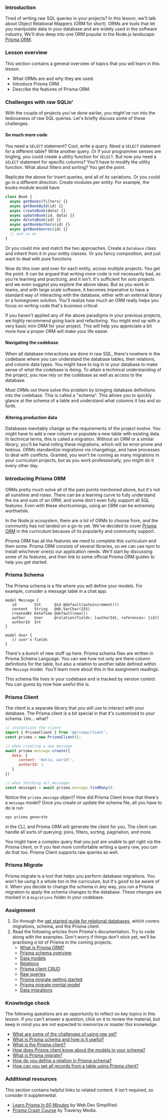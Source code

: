 ### Introduction

Tired of writing raw SQL queries in your projects? In this lesson, we'll talk about Object Relational Mappers (ORM for short). ORMs are tools that let you manipulate data in your database and are widely used in the software industry. We'll dive deep into one ORM popular in the Node.js landscape: [Prisma ORM](https://www.prisma.io/orm).

### Lesson overview

This section contains a general overview of topics that you will learn in this lesson.

- What ORMs are and why they are used.
- Introduce Prisma ORM.
- Describe the features of Prisma ORM.

### Challenges with raw SQLin'

With the couple of projects you've done earlier, you might've run into the tediousness of raw SQL queries. Let's briefly discuss some of these challenges.

#### So much more code

You need a `SELECT` statement? Cool, write a query. Need a `SELECT` statement for a different table? Write another query. Or if your programmer senses are tingling, you could create a utility function for `SELECT`. But now you need a `SELECT` statement for specific columns? You'll have to modify the utility function. What about filters and sorting? You get the point.

Replicate the above for insert queries, and all of its variations. Or you could go in a different direction. Create modules per entity. For example, the books module would have:

```javascript
class Book {
  async getBooks(filters) {}
  async getBookById(id) {}
  async createBook(data) {}
  async updateBook(id, data) {}
  async deleteBook(id) {}
  async getBookAuthors(id) {}
  async getBookGenres(id) {}
  // and so on
}
```

Or you could mix and match the two approaches. Create a `Database` class and inherit from it in your entity classes. Or you fancy composition, and just want to deal with pure functions.

Now do this over and over for each entity, across multiple projects. You get the point. It can be argued that writing more code is not necessarily bad, as you're learning and practicing, and it isn't. It's sufficient for solo projects and we even suggest you explore the above ideas. But as you work in teams, and with large scale software, it becomes imperative to have a standard way of interacting with the database, either with an external library or a homegrown solution. You'll realize how much an ORM really helps you focus on writing code that's business critical.

<div class="lesson-note lesson-note--tip" markdown="1">

If you haven't applied any of the above paradigms in your previous projects, we highly recommend going back and refactoring. You might end up with a very basic mini ORM for your project. This will help you appreciate a bit more how a proper ORM will make your life easier.

</div>

#### Navigating the codebase

When all database interactions are done in raw SQL, there's nowhere in the codebase where you can understand the database tables, their relations, and column data types. You might have to log in to your database to make sense of what the codebase is doing. To attain a technical understanding of the project, you now rely on the codebase as well as access to the database.

Most ORMs out there solve this problem by bringing database definitions into the codebase. This is called a "schema". This allows you to quickly glance at the schema of a table and understand what columns it has and so forth.

#### Altering production data

Databases inevitably change as the requirements of the project evolve. You might have to add a new column or populate a new table with existing data. In technical terms, this is called a migration. Without an ORM or a similar library, you'll be hand rolling these migrations, which will be error-prone and tedious. ORMs standardize migrations via changelogs, and have processes to deal with conflicts. Granted, you won't be running as many migrations in your curriculum projects, but as you work professionally, you might do it every other day.

### Introducing Prisma ORM

ORMs pretty much solve all of the pain points mentioned above, but it's not all sunshine and roses. There can be a learning curve to fully understand the ins and outs of an ORM, and some don't even fully support all SQL features. Even with these shortcomings, using an ORM can be extremely worthwhile.

In the Node.js ecosystem, there are *a lot* of ORMs to choose from, and the community has not landed on a go-to yet. We've decided to cover [Prisma ORM](https://www.prisma.io/orm) in the curriculum because of its popularity and community support.

Prisma ORM has all the features we need to complete this curriculum and then some. Prisma ORM consists of several libraries, so we can use npm to install whichever one(s) our application needs. We'll start by discussing some of its features, and then link to some official Prisma ORM guides to help you get started.

### Prisma Schema

The Prisma schema is a file where you will define your models. For example, consider a message table in a chat app:

```text
model Message {
   id        Int      @id @default(autoincrement())
   content   String   @db.VarChar(255) 
   createdAt DateTime @default(now())
   author    User     @relation(fields: [authorId], references: [id])
   authorId  Int     
}

model User {
   // user's fields
}
```

There's a bunch of new stuff up here. Prisma schema files are written in Prisma Schema Language. You can see how not only are there column definitions for the table, but also a relation to another table defined within the `Message` model. You'll learn more about this in the assignment readings.

This schema file lives in your codebase and is tracked by version control. You can guess by now how useful this is.

### Prisma Client

The client is a separate library that you will use to interact with your database. The Prisma client is a bit special in that it's customized to your schema. Um... what?

```javascript
// instantiate the client
import { PrismaClient } from '@prisma/client';
const prisma = new PrismaClient();

// when creating a new message
await prisma.message.create({
   data: {
      content: 'Hello, world!',
      authorId: 1
   }
})

// when fetching all messages
const messages = await prisma.message.findMany();
```

Notice the `prisma.message` object? How did Prisma Client know that there's a `message` model? Once you create or update the schema file, all you have to do is run

```bash
npx prisma generate
```

in the CLI, and Prisma ORM will generate the client for you. The client can handle all sorts of querying: joins, filters, sorting, pagination, and more.

You might have a complex query that you just are unable to get right via the Prisma client, or if you feel more comfortable writing a query raw, you can do that too. Prisma Client supports raw queries as well.

### Prisma Migrate

Prisma migrate is a tool that helps you perform database migrations. You won't be using it a whole ton in the curriculum, but it's good to be aware of it. When you decide to change the schema in any way, you run a Prisma migration to apply the schema changes to the database. These changes are tracked in a `migrations` folder in your codebase.

### Assignment

<div class="lesson-content__panel" markdown="1">

1. Go through the [get started guide for relational databases](https://www.prisma.io/docs/getting-started/setup-prisma/start-from-scratch/relational-databases-node-postgresql), which covers migrations, schema, and the Prisma client.
1. Read the following articles from Prisma's documentation. Try to code along with the examples. Don't worry if things don't stick yet, we'll be practising *a lot* of Prisma in the coming projects.
   - [What is Prisma ORM?](https://www.prisma.io/docs/orm/overview/introduction/what-is-prisma)
   - [Prisma schema overview](https://www.prisma.io/docs/orm/prisma-schema/overview)
   - [Data models](https://www.prisma.io/docs/orm/prisma-schema/data-model/models)
   - [Relations](https://www.prisma.io/docs/orm/prisma-schema/data-model/relations)
   - [Prisma client CRUD](https://www.prisma.io/docs/orm/prisma-client/queries/crud)
   - [Raw queries](https://www.prisma.io/docs/orm/prisma-client/queries/raw-database-access/raw-queries)
   - [Prisma migrate getting started](https://www.prisma.io/docs/orm/prisma-migrate/getting-started)
   - [Prisma migrate mental model](https://www.prisma.io/docs/orm/prisma-migrate/understanding-prisma-migrate/mental-model)
   - [Data migrations](https://www.prisma.io/docs/orm/prisma-migrate/workflows/data-migration)

</div>

### Knowledge check

The following questions are an opportunity to reflect on key topics in this lesson. If you can't answer a question, click on it to review the material, but keep in mind you are not expected to memorize or master this knowledge.

- [What are some of the challenges of using raw sql?](#challenges-with-raw-sqlin)
- [What is Prisma schema and how is it useful?](#prisma-schema)
- [What is the Prisma client?](#prisma-client)
- [How does Prisma client know about the models in your schema?](#prisma-client)
- [What is Prisma migrate?](#prisma-migrate)
- [How do you define a relation in Prisma schema?](https://www.prisma.io/docs/orm/prisma-schema/data-model/relations)
- [How can you get all records from a table using Prisma client?](https://www.prisma.io/docs/orm/prisma-client/queries/crud#get-all-records)

### Additional resources

This section contains helpful links to related content. It isn't required, so consider it supplemental.

- [Learn Prisma In 60 Minutes](https://www.youtube.com/watch?v=RebA5J-rlwg) by Web Dev Simplified.
- [Prisma Crash Course](https://www.youtube.com/watch?v=CYH04BJzamo) by Traversy Media.

